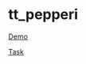 # tt_pepperi

[Demo](https://nadiyahr.github.io/js_pepperi/)

[Task](https://docs.google.com/document/d/10w-4WbvwQH8WQCUgHuibME1dWFLXDCBG/edit?usp=sharing&ouid=114643096193471865715&rtpof=true&sd=true)
